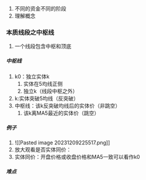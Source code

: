 1. 不同的资金不同的阶段
2. 理解概念
### 本质线段之中枢线
1. 一个线段包含中枢和顶底   
##### 中枢线
1. k0：独立实体k
	1. 实体在5均线正侧
	2. 独立k（线段中枢之外）
2. k:实体突破5均线（反突破）
3. 中枢线：该k反突破均线后的实体价（非跳空）
	1. 该k离MA5最近的实体价（跳空）
##### 例子
1. ![[Pasted image 20231209225517.png]]
2. 放大观看是否实体同价：
3. 实体同价：开盘价格或收盘价格和MA5一致可以看作k0

##### 难点
